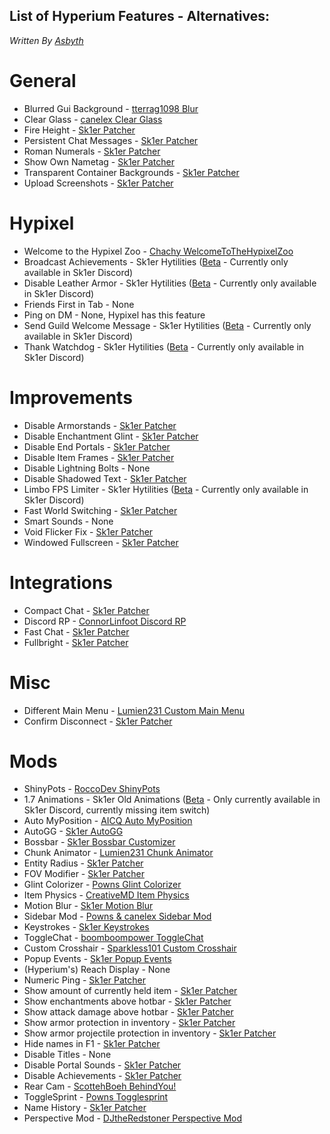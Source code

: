 ## List of Hyperium Features - Alternatives:

*Written By [Asbyth](https://github.com/asbyth/)*

# General
- Blurred Gui Background - [tterrag1098 Blur](https://www.curseforge.com/minecraft/mc-mods/blur)
- Clear Glass - [canelex Clear Glass](https://www.youtube.com/watch?v=Iq63MOSURbE)
- Fire Height - [Sk1er Patcher](https://sk1er.club/mods/patcher)
- Persistent Chat Messages - [Sk1er Patcher](https://sk1er.club/mods/patcher)
- Roman Numerals - [Sk1er Patcher](https://sk1er.club/mods/patcher)
- Show Own Nametag - [Sk1er Patcher](https://sk1er.club/mods/patcher)
- Transparent Container Backgrounds - [Sk1er Patcher](https://sk1er.club/mods/patcher)
- Upload Screenshots - [Sk1er Patcher](https://sk1er.club/mods/patcher)

# Hypixel
- Welcome to the Hypixel Zoo - [Chachy WelcomeToTheHypixelZoo](https://github.com/ChachyDev/WelcomeToTheHypixelZoo)
- Broadcast Achievements - Sk1er Hytilities ([Beta](https://sk1er.club/beta) - Currently only available in Sk1er Discord)
- Disable Leather Armor - Sk1er Hytilities ([Beta](https://sk1er.club/beta) - Currently only available in Sk1er Discord)
- Friends First in Tab - None
- Ping on DM - None, Hypixel has this feature
- Send Guild Welcome Message - Sk1er Hytilities ([Beta](https://sk1er.club/beta) - Currently only available in Sk1er Discord)
- Thank Watchdog - Sk1er Hytilities ([Beta](https://sk1er.club/beta) - Currently only available in Sk1er Discord)

# Improvements
- Disable Armorstands - [Sk1er Patcher](https://sk1er.club/mods/patcher)
- Disable Enchantment Glint - [Sk1er Patcher](https://sk1er.club/mods/patcher)
- Disable End Portals - [Sk1er Patcher](https://sk1er.club/mods/patcher)
- Disable Item Frames - [Sk1er Patcher](https://sk1er.club/mods/patcher)
- Disable Lightning Bolts - None
- Disable Shadowed Text - [Sk1er Patcher](https://sk1er.club/mods/patcher)
- Limbo FPS Limiter - Sk1er Hytilities ([Beta](https://sk1er.club/beta) - Currently only available in Sk1er Discord)
- Fast World Switching - [Sk1er Patcher](https://sk1er.club/mods/patcher)
- Smart Sounds - None
- Void Flicker Fix - [Sk1er Patcher](https://sk1er.club/mods/patcher)
- Windowed Fullscreen - [Sk1er Patcher](https://sk1er.club/mods/patcher)

# Integrations
- Compact Chat - [Sk1er Patcher](https://sk1er.club/mods/patcher)
- Discord RP - [ConnorLinfoot Discord RP](https://hypixel.net/threads/forge-1-8-9-discordrp-rich-presence-for-minecraft-hypixel.1573606/)
- Fast Chat - [Sk1er Patcher](https://sk1er.club/mods/patcher)
- Fullbright - [Sk1er Patcher](https://sk1er.club/mods/patcher)

# Misc
- Different Main Menu - [Lumien231 Custom Main Menu](https://www.curseforge.com/minecraft/mc-mods/custom-main-menu)
- Confirm Disconnect  - [Sk1er Patcher](https://sk1er.club/mods/patcher)

# Mods
- ShinyPots - [RoccoDev ShinyPots](https://hypixel.net/threads/forge-1-8-9-shinypots.1750052/)
- 1.7 Animations - Sk1er Old Animations ([Beta](https://sk1er.club/beta) - Only currently available in Sk1er Discord, currently missing item switch)
- Auto MyPosition - [AICQ Auto MyPosition](https://hypixel.net/threads/forge-1-8-9-auto-myposition-mod-a-mod-which-does-myposition-before-every-game.1983543/)
- AutoGG - [Sk1er AutoGG](https://sk1er.club/mods/autogg)
- Bossbar - [Sk1er Bossbar Customizer](https://sk1er.club/mods/bossbar_customizer)
- Chunk Animator - [Lumien231 Chunk Animator](https://www.curseforge.com/minecraft/mc-mods/chunk-animator)
- Entity Radius - [Sk1er Patcher](https://sk1er.club/mods/patcher)
- FOV Modifier - [Sk1er Patcher](https://sk1er.club/mods/patcher)
- Glint Colorizer - [Powns Glint Colorizer](https://www.youtube.com/watch?v=qlWbpA5fYjw)
- Item Physics - [CreativeMD Item Physics](https://www.curseforge.com/minecraft/mc-mods/itemphysic-lite)
- Motion Blur - [Sk1er Motion Blur](https://sk1er.club/mods/motionblurmod)
- Sidebar Mod - [Powns & canelex Sidebar Mod](https://www.youtube.com/watch?v=cn9VvT43yRs)
- Keystrokes - [Sk1er Keystrokes](https://sk1er.club/mods/keystrokesmod)
- ToggleChat - [boomboompower ToggleChat](https://hypixel.net/threads/version-2-1-togglechat-mod-theme-switcher.997547/)
- Custom Crosshair - [Sparkless101 Custom Crosshair](https://www.curseforge.com/minecraft/mc-mods/custom-crosshair-mod)
- Popup Events - [Sk1er Popup Events](https://sk1er.club/mods/popup_events)
- (Hyperium's) Reach Display - None
- Numeric Ping - [Sk1er Patcher](https://sk1er.club/mods/patcher)
- Show amount of currently held item - [Sk1er Patcher](https://sk1er.club/mods/patcher)
- Show enchantments above hotbar - [Sk1er Patcher](https://sk1er.club/mods/patcher)
- Show attack damage above hotbar - [Sk1er Patcher](https://sk1er.club/mods/patcher)
- Show armor protection in inventory - [Sk1er Patcher](https://sk1er.club/mods/patcher)
- Show armor projectile protection in inventory - [Sk1er Patcher](https://sk1er.club/mods/patcher)
- Hide names in F1 - [Sk1er Patcher](https://sk1er.club/mods/patcher)
- Disable Titles - None
- Disable Portal Sounds - [Sk1er Patcher](https://sk1er.club/mods/patcher)
- Disable Achievements - [Sk1er Patcher](https://sk1er.club/mods/patcher)
- Rear Cam - [ScottehBoeh BehindYou!](https://hypixel.net/threads/behindyou-simple-useful-mod-for-looking-back.1930824/)
- ToggleSprint - [Powns Togglesprint](https://www.youtube.com/watch?v=c1IauPFoHeI)
- Name History - [Sk1er Patcher](https://sk1er.club/mods/patcher)
- Perspective Mod - [DJtheRedstoner Perspective Mod](https://github.com/DJtheRedstoner/PerspectiveModv4)
